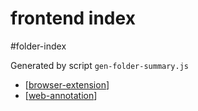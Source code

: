 frontend index
===
#folder-index

Generated by script `gen-folder-summary.js`

- [[browser-extension]]
- [[web-annotation]]
<!--end-generated-->
    
    
    
    
    
    
[//begin]: # "Autogenerated link references for markdown compatibility"
[browser-extension]: frontend/browser-extension "Browser Extension"
[web-annotation]: frontend/web-annotation "web-annotation"
[//end]: # "Autogenerated link references"